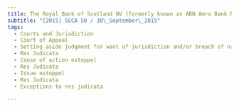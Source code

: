 ```yaml
---
title: The Royal Bank of Scotland NV (formerly known as ABN Amro Bank NV) and others v TT 
subtitle: "[2015] SGCA 50 / 30\_September\_2015"
tags:
  - Courts and Jurisdiction
  - Court of Appeal
  - Setting aside judgment for want of jurisdiction and/or breach of natural justice
  - Res Judicata
  - Cause of action estoppel
  - Res Judicata
  - Issue estoppel
  - Res Judicata
  - Exceptions to res judicata

---
```



